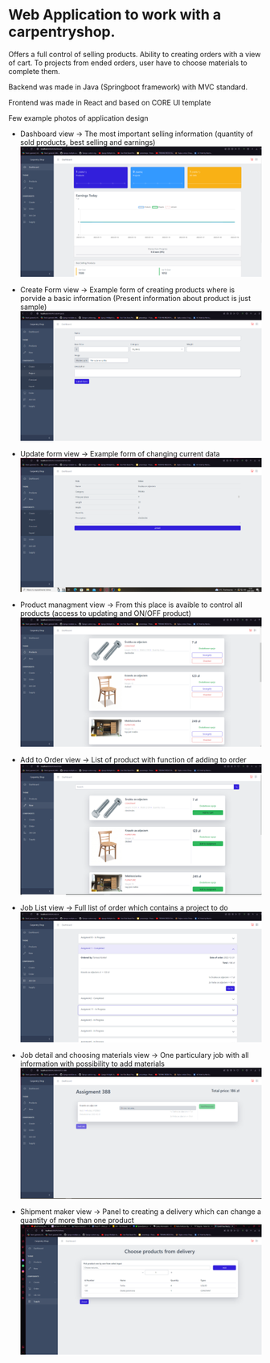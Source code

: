 # Web Application to work with a carpentryshop.
Offers a full control of selling products. Ability to creating orders with a view of cart. To projects from ended orders, user have to choose materials to complete them.

Backend was made in Java (Springboot framework) with MVC standard.

Frontend was made in React and based on CORE UI template

Few example photos of application design 



 - Dashboard view -> The most important selling information (quantity of sold products, best selling and earnings)
![alt text](https://github.com/TomaszKonkel/Carpentryshop/blob/main/photo/Dashboard.PNG)

- Create Form view -> Example form of creating products where is porvide a basic information (Present information about product is just sample)
![alt text](https://github.com/TomaszKonkel/Carpentryshop/blob/main/photo/ExampleCreatingForm.PNG)

- Update form view -> Example form of changing current data
![alt text](https://github.com/TomaszKonkel/Carpentryshop/blob/main/photo/ExampleUpdatingForm.PNG)

- Product managment view -> From this place is avaible to control all products (access to updating and ON/OFF product)
![alt text](https://github.com/TomaszKonkel/Carpentryshop/blob/main/photo/ProductManagment.PNG)

- Add to Order view -> List of product with function of adding to order
![alt text](https://github.com/TomaszKonkel/Carpentryshop/blob/main/photo/AddingToOrder.PNG)

- Job List view -> Full list of order which contains a project to do 
![alt text](https://github.com/TomaszKonkel/Carpentryshop/blob/main/photo/JobListView.PNG)

- Job detail and choosing materials view -> One particulary job with all information with possibility to add materials 
![alt text](https://github.com/TomaszKonkel/Carpentryshop/blob/main/photo/JobDetails.PNG)

- Shipment maker view -> Panel to creating a delivery which can change a quantity of more than one product
![alt text](https://github.com/TomaszKonkel/Carpentryshop/blob/main/photo/SupplyMaker.PNG)
